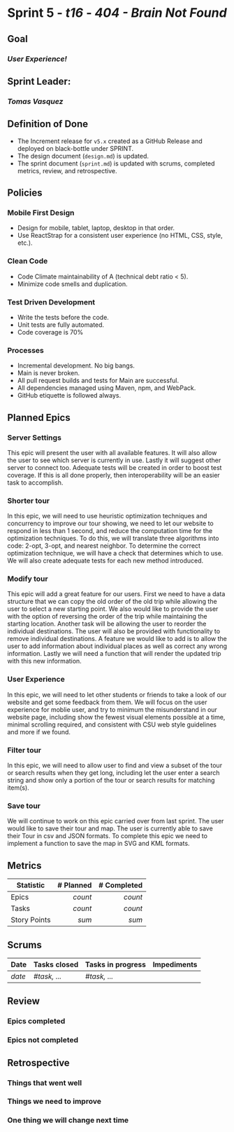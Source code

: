 # Sprint 5 - *t16* - *404 - Brain Not Found*

## Goal
### *User Experience!*

## Sprint Leader: 
### *Tomas Vasquez*

## Definition of Done

* The Increment release for `v5.x` created as a GitHub Release and deployed on black-bottle under SPRINT.
* The design document (`design.md`) is updated.
* The sprint document (`sprint.md`) is updated with scrums, completed metrics, review, and retrospective.

## Policies

### Mobile First Design
* Design for mobile, tablet, laptop, desktop in that order.
* Use ReactStrap for a consistent user experience (no HTML, CSS, style, etc.).

### Clean Code
* Code Climate maintainability of A (technical debt ratio < 5).
* Minimize code smells and duplication.

### Test Driven Development
* Write the tests before the code.
* Unit tests are fully automated.
* Code coverage is 70%

### Processes
* Incremental development.  No big bangs.
* Main is never broken. 
* All pull request builds and tests for Main are successful.
* All dependencies managed using Maven, npm, and WebPack.
* GitHub etiquette is followed always.


## Planned Epics

### Server Settings

This epic will present the user with all available features. It will also allow the user to see which server is currently in use. Lastly it will suggest other server to connect too. Adequate tests will be created in order to boost test coverage. If this is all done properly, then interoperability will be an easier task to accomplish.

### Shorter tour

In this epic, we will need to use heuristic optimization techniques and concurrency to improve our tour showing, we need to let our website to respond in less than 1 second, and reduce the computation time for the optimization techniques. To do this, we will translate three algorithms into code: 2-opt, 3-opt, and nearest neighbor. To determine the correct optimization technique, we will have a check that determines which to use. We will also create adequate tests for each new method introduced.

### Modify tour

This epic will add a great feature for our users. First we need to have a data structure that we can copy the old order of the old trip while allowing the user to select a new starting point. We also would like to provide the user with the option of reversing the order of the trip while maintaining the starting location. Another task will be allowing the user to reorder the individual destinations. The user will also be provided with functionality to remove individual destinations. A feature we would like to add is to allow the user to add information about individual places as well as correct any wrong information. Lastly we will need a function that will render the updated trip with this new information.

### User Experience

In this epic, we will need to let other students or friends to take a look of our website and get some feedback from them. We will focus on the user experience for moblie user, and try to minimum the misunderstand in our website page, including show the fewest visual elements possible at a time, minimal scrolling required, and consistent with CSU web style guidelines and more if we found.

### Filter tour

In this epic, we will need to allow user to find and view a subset of the tour or search results when they get long, including let the user enter a search string and show only a portion of the tour or search results for matching item(s).
### Save tour
We will continue to work on this epic carried over from last sprint. The user would like to save their tour and map. The user is currently able to save their Tour in csv and JSON formats. To complete this epic we need to implement a function to save the map in SVG and KML formats.

## Metrics

| Statistic | # Planned | # Completed |
| --- | ---: | ---: |
| Epics | *count* | *count* |
| Tasks |  *count*   | *count* | 
| Story Points |  *sum*  | *sum* | 


## Scrums

| Date | Tasks closed  | Tasks in progress | Impediments |
| :--- | :--- | :--- | :--- |
| *date* | *#task, ...* | *#task, ...* |  | 


## Review

### Epics completed  

### Epics not completed 

## Retrospective

### Things that went well

### Things we need to improve

### One thing we will change next time
